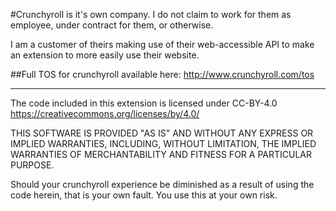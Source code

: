 #Crunchyroll is it's own company. I do not claim to work for them as employee, under contract for them, or otherwise.

I am a customer of theirs making use of their web-accessible API to make an extension to more easily use their website.

##Full TOS for crunchyroll available here: http://www.crunchyroll.com/tos

-------

The code included in this extension is licensed under CC-BY-4.0 https://creativecommons.org/licenses/by/4.0/

THIS SOFTWARE IS PROVIDED "AS IS" AND WITHOUT ANY EXPRESS OR IMPLIED WARRANTIES, INCLUDING, WITHOUT LIMITATION, THE IMPLIED WARRANTIES OF MERCHANTABILITY AND FITNESS FOR A PARTICULAR PURPOSE.

Should your crunchyroll experience be diminished as a result of using the code herein, that is your own fault. You use this at your own risk.